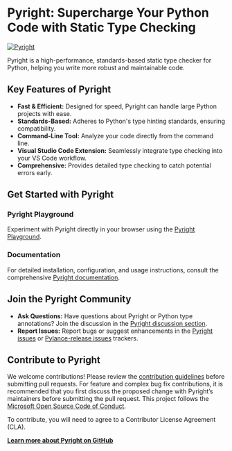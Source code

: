 # Pyright: Supercharge Your Python Code with Static Type Checking

[![Pyright](https://github.com/microsoft/pyright/blob/main/docs/img/PyrightLarge.png)](https://github.com/microsoft/pyright)

Pyright is a high-performance, standards-based static type checker for Python, helping you write more robust and maintainable code.

## Key Features of Pyright

*   **Fast & Efficient:** Designed for speed, Pyright can handle large Python projects with ease.
*   **Standards-Based:** Adheres to Python's type hinting standards, ensuring compatibility.
*   **Command-Line Tool:** Analyze your code directly from the command line.
*   **Visual Studio Code Extension:** Seamlessly integrate type checking into your VS Code workflow.
*   **Comprehensive:** Provides detailed type checking to catch potential errors early.

## Get Started with Pyright

### Pyright Playground

Experiment with Pyright directly in your browser using the [Pyright Playground](https://pyright-play.net/?code=MQAgKgFglgziMEMC2AHANgUxAEw0g9gHYwAuATgiRnBPgO4gDG%2BSBhIGZZ%2BZcjC7AEZZcVRlWzwSlKPzRoAniEFKUCslADmEEgDoAUPtwAzEAmzYAFAA8AXCGNp8lADQgF9x85IBKW-pBAkDIMEgBXMnZrEABqd0NQAAUEGBgoQk0zKTIQdNIBRiwUkBIILBgMZkJJBDJNMKQMQhJg6jC0Ejh0rLIw5qhGjmtClBIoIgNzKwBGNwAiOZ99IA).

### Documentation

For detailed installation, configuration, and usage instructions, consult the comprehensive [Pyright documentation](https://microsoft.github.io/pyright).

## Join the Pyright Community

*   **Ask Questions:** Have questions about Pyright or Python type annotations? Join the discussion in the [Pyright discussion section](https://github.com/microsoft/pyright/discussions).
*   **Report Issues:**  Report bugs or suggest enhancements in the [Pyright issues](https://github.com/microsoft/pyright/issues) or [Pylance-release issues](https://github.com/microsoft/pylance-release/issues) trackers.

## Contribute to Pyright

We welcome contributions! Please review the [contribution guidelines](#) before submitting pull requests. For feature and complex bug fix contributions, it is recommended that you first discuss the proposed change with Pyright’s maintainers before submitting the pull request. This project follows the [Microsoft Open Source Code of Conduct](https://opensource.microsoft.com/codeofconduct/).

To contribute, you will need to agree to a Contributor License Agreement (CLA).

**[Learn more about Pyright on GitHub](https://github.com/microsoft/pyright)**